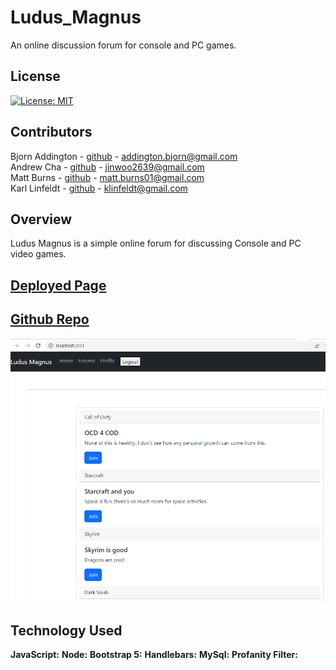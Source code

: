 # **Ludus_Magnus**

An online discussion forum for console and PC games.

## License

[![License: MIT](https://img.shields.io/badge/License-MIT-yellow.svg)](https://opensource.org/licenses/MIT)

## Contributors

Bjorn Addington - [github](https://github.com/Franswarduvar) - addington.bjorn@gmail.com <br>
Andrew Cha - [github](https://github.com/Jinnywoo) - jinwoo2639@gmail.com <br>
Matt Burns - [github](https://github.com/FrankFrackle) - matt.burns01@gmail.com <br>
Karl Linfeldt - [github](https://github.com/KarlOL82) - klinfeldt@gmail.com <br>

## Overview

Ludus Magnus is a simple online forum for discussing Console and PC video games.

## [Deployed Page]()

## [Github Repo](https://github.com/KarlOL82/ludus_magnus/)

![Main Menu](./assets/mainChat.png "Main Menu")

## Technology Used

**JavaScript:**
**Node:**
**Bootstrap 5:**
**Handlebars:**
**MySql:**
**Profanity Filter:**
